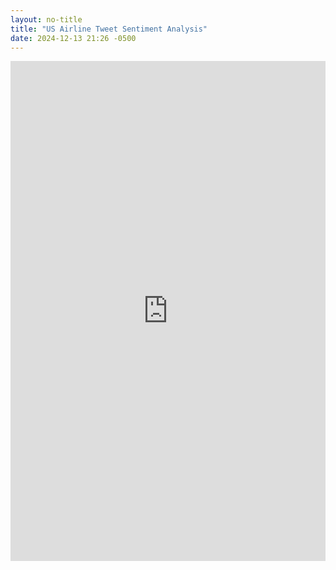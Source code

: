 ```yaml
---
layout: no-title
title: "US Airline Tweet Sentiment Analysis"
date: 2024-12-13 21:26 -0500
---
```


<iframe
    src="https://www.comet.com/alilina1978/nlp-twitter-airline/notes"
    width="100%"
    height="800px"
    style="border:none;">
</iframe>




